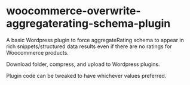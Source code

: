 # woocommerce-overwrite-aggregaterating-schema-plugin
A basic Wordpress plugin to force aggregateRating schema to appear in rich snippets/structured data results even if there are no ratings for Woocommerce products.

Download folder, compress, and upload to Wordpress plugins.

Plugin code can be tweaked to have whichever values preferred.
